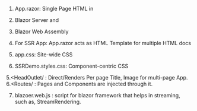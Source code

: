 1. App.razor: Single Page HTML in 
1. Blazor Server and 
1. Blazor Web Assembly

2. For SSR App: App.razor acts as HTML Template for multiple HTML docs

3. app.css: Site-wide CSS

4. SSRDemo.styles.css: Component-centric CSS

5.<HeadOutlet/ : Direct/Renders Per page Title, Image for multi-page App.
6.<Routes/ : Pages and Components are injected through it.

7. blazoer.web.js : script for blazor framework that helps in streaming, such as, StreamRendering.

